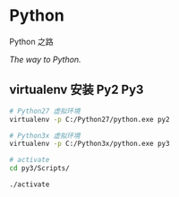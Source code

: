 # Python

Python 之路

_The way to Python._

## virtualenv 安装 Py2 Py3

```sh
# Python27 虚拟环境
virtualenv -p C:/Python27/python.exe py2

# Python3x 虚拟环境
virtualenv -p C:/Python3x/python.exe py3

# activate
cd py3/Scripts/

./activate
```
